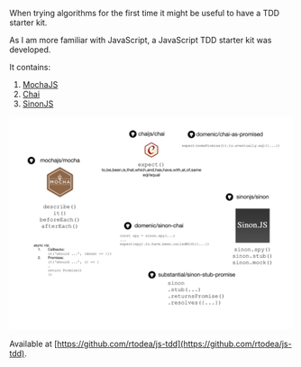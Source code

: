 When trying algorithms for the first time it might
be useful to have a TDD starter kit.

As I am more familiar with JavaScript, a JavaScript TDD
starter kit was developed.

It contains:

1. [MochaJS](mochajs.org)
1. [Chai](chaijs.com)
1. [SinonJS](sinonjs.org)

<img src="assets/node-js-unit-test-starter/Unit-Testing-Framework.svg" alt="Synopsis"/>

Available at [https://github.com/rtodea/js-tdd](https://github.com/rtodea/js-tdd).

